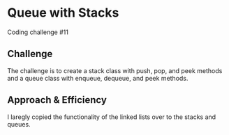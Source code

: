 # Queue with Stacks
Coding challenge #11

## Challenge
The challenge is to create a stack class with push, pop, and peek methods and a queue class with enqueue, dequeue, and peek methods.

## Approach & Efficiency 
I laregly copied the functionality of the linked lists over to the stacks and queues.